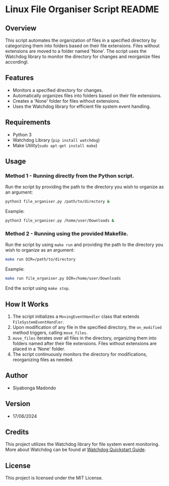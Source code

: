 # Linux File Organiser Script README

## Overview

This script automates the organization of files in a specified directory by categorizing them into folders based on their file extensions. Files without extensions are moved to a folder named 'None'. The script uses the Watchdog library to monitor the directory for changes and reorganize files accordingl.

## Features

- Monitors a specified directory for changes.
- Automatically organizes files into folders based on their file extensions.
- Creates a 'None' folder for files without extensions.
- Uses the Watchdog library for efficient file system event handling.

## Requirements

- Python 3
- Watchdog Library (`pip install watchdog`)
- Make Utility(`sudo apt-get install make`)

## Usage

### Method 1 - Running directly from the Python script.
Run the script by providing the path to the directory you wish to organize as an argument:
```bash
python3 file_organiser.py /path/to/directory &
```
Example:
```bash
python3 file_organiser.py /home/user/Downloads &
```

### Method 2 - Running using the provided Makefile.
Run the script by using `make run` and providing the path to the directory you wish to organize as an argument:
```bash
make run DIR=/path/to/directory
```
Example:
```bash
make run file_organiser.py DIR=/home/user/Downloads
```
End the script using `make stop`.

## How It Works

1. The script initializes a `MovingEventHandler` class that extends `FileSystemEventHandler`.
2. Upon modification of any file in the specified directory, the `on_modified` method triggers, calling `move_files`.
3. `move_files` iterates over all files in the directory, organizing them into folders named after their file extensions. Files without extensions are placed in a 'None' folder.
4. The script continuously monitors the directory for modifications, reorganizing files as needed.

## Author

- Siyabonga Madondo

## Version

- 17/06/2024

## Credits

This project utilizes the Watchdog library for file system event monitoring. More about Watchdog can be found at [Watchdog Quickstart Guide](https://pythonhosted.org/watchdog/quickstart.html#a-simple-example).

## License

This project is licensed under the MIT License.
